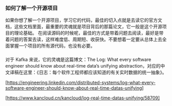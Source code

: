 ### 如何了解一个开源项目
如果你想了解一个开源项目，学习它的代码，最佳的切入点就是去读它的官方文档，这些文档里面，最重要的灵魂就是项目背后的那篇论文，它一般是这个开源项目的理论基础。
在阅读源码的时候呢，最佳的方式是带着问题去阅读，最好是带着问题的答案去读，这样难度低、周期短、收获快。不要想着一定要从总体上去全面掌握一个项目的所有源代码，也没有必要。

### 
对于 Kafka 来说，它的灵魂是这篇博文：The Log: What every software engineer should know about real-time data’s unifying abstraction，对应的中文译稿在这里：《日志：每个软件工程师都应该知道的有关实时数据的统一抽象》。

[https://engineering.linkedin.com/distributed-systems/log-what-every-software-engineer-should-know-about-real-time-datas-unifying]

[https://www.kancloud.cn/kancloud/log-real-time-datas-unifying/58709]